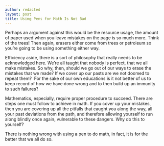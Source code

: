 ```yaml
---
author: redacted
layout: post
title: Using Pens for Math Is Not Bad
---
```


Perhaps an argument against this would be the resource usage, the amount of
paper used when you leave mistakes on the page is so much more. Think of the
trees! Then again, erasers either come from trees or petroleum so you’re going
to be using something either way.

Efficiency aside, there is a sort of philosophy that really needs to be
acknowledged here. We’re all taught that nobody is perfect, that we all make
mistakes. So why, then, should we go out of our ways to erase the mistakes that
we made? If we cover up our pasts are we not doomed to repeat them?  For the
sake of our own educations is it not better of us to keep record of how we have
done wrong and to then build up an immunity to such failures?

Mathematics, especially, require proper procedure to succeed. There are steps
one must follow to achieve in math. If you cover up your mistakes, then you are
covering up all the pitfalls that caught you along the way, all your past
deviations from the path, and therefore allowing yourself to run along blindly
once again, vulnerable to these dangers. Why do this to yourself?

There is nothing wrong with using a pen to do math, in fact, it is for the
better that we all do so.
